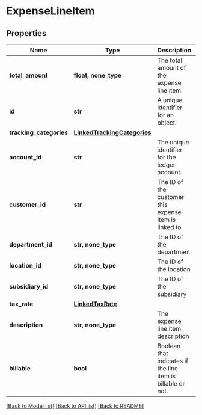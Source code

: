 # ExpenseLineItem


## Properties
Name | Type | Description | Notes
------------ | ------------- | ------------- | -------------
**total_amount** | **float, none_type** | The total amount of the expense line item. | 
**id** | **str** | A unique identifier for an object. | [optional] [readonly] 
**tracking_categories** | [**LinkedTrackingCategories**](LinkedTrackingCategories.md) |  | [optional] 
**account_id** | **str** | The unique identifier for the ledger account. | [optional] 
**customer_id** | **str** | The ID of the customer this expense item is linked to. | [optional] 
**department_id** | **str, none_type** | The ID of the department | [optional] 
**location_id** | **str, none_type** | The ID of the location | [optional] 
**subsidiary_id** | **str, none_type** | The ID of the subsidiary | [optional] 
**tax_rate** | [**LinkedTaxRate**](LinkedTaxRate.md) |  | [optional] 
**description** | **str, none_type** | The expense line item description | [optional] 
**billable** | **bool** | Boolean that indicates if the line item is billable or not. | [optional] 

[[Back to Model list]](../../README.md#documentation-for-models) [[Back to API list]](../../README.md#documentation-for-api-endpoints) [[Back to README]](../../README.md)


